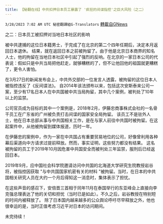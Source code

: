 ```yaml
---
title: 【秘翻在线】中共扣押日本员工暴露了 '疯狂的间谍指控'之巨大风险（之二）
---
```

`3/28/2023 7:02 AM UTC 秘密翻譯組G-Translators` [轉載自GNews](https://gnews.org/articles/1052546)

         
之二：日本员工被扣押对当地日本社区的影响

被中共逮捕的这位日本籍男士，于完成了在北京的第二个四年任期后，决定本月返回日本退休。 结果，就在返回日本之前被拘留了。由于他是北京日本商界的知名人士，他的拘留在当地日本社区中引起了强烈的反响。在北京的一家日本公司的代表说：假如只是中共当局把他赶走，就够糟糕的了，但不让他回他的祖国就更糟糕了，更令人害怕。

在3月27日的新闻发布会上，中共外交部的一位发言人透露，被拘留的这位日本人被指控违反了《反间谍法》。 自2014年该法颁布以来，包括这次安斯泰来公司一案，至少有17名日本人在中共国被中共当局拘留，其中几个案例，被判处了10年以上的监禁。

公司官员成为目标的其中一个案例是，2018年2月，伊藤忠商事株式会社的一名骨干员工在广东省的广州被负责打击间谍的国家安全局拘留。 该员工不是驻外人士，他在日本总部从事与中共国相关工作，是在与家人前往中共国时被拘留。在这起案件中，从他被拘留到媒体报道，历时一年。

在伊藤忠的案例中，作为一家在中共国占有重要贸易地位的公司，好像曾利用各种幕后渠道向中方请求过提前释放。然而，事实证明，这些努力都没有结果。 这名被拘留的员工于2019年10月因危害中共国安全而被判处三年监禁，服刑后已经返回日本。

2019年9月，应中国社会科学院邀请访问中共国的北海道大学研究生院教授岩谷将，被指控因获取 "与中共国国家机密有关的材料 "被拘留。当时，在日本的中共国相关研究人员在大约一个月后得知这一消息时，集体表示了担忧。

在这些声音的感召下，安倍晋三首相于同年11月在泰国举行的东亚峰会上直接向李克强总理表达了他的关切和担忧（当时已是如此）。不久之后，岩谷教授在特别短的时间内被释放了。 除了日本国内越来越多的公众舆论呼吁尽早释放之外，他也很幸运的是，当时正值考虑习近平对日本的访问期间。

未完待续！
